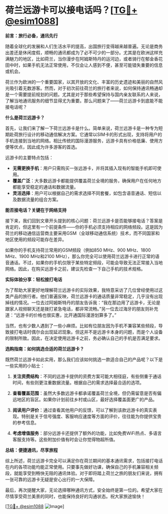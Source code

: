 # 荷兰远游卡可以接电话吗？[[TG💪+ @esim1088](https://t.me/s/esim1088)]

**前言：旅行必备，通讯先行**

随着全球化的发展和人们生活水平的提高，出国旅行变得越来越普遍。无论是商务出差还是休闲度假，顺畅的通讯都成为了必不可少的一部分。尤其是在欧洲这样充满魅力的地区，比如荷兰，当你漫步在阿姆斯特丹的运河边，或者骑行在郁金香花田中时，如果手机无法正常使用，不仅会让人感到不便，甚至可能错失重要的信息或机会。

荷兰作为欧洲的一个重要国家，以其开放的文化、丰富的历史遗迹和美丽的自然风光吸引着无数游客。然而，对于初次前往荷兰的旅行者来说，如何保持通讯畅通却是一个需要提前规划的问题。尤其是对于那些希望保持与国内亲友联系的人来说，了解当地通讯服务的细节显得尤为重要。那么问题来了——荷兰远游卡到底能不能接电话呢？

**什么是荷兰远游卡？**

首先，让我们来了解一下荷兰远游卡是什么。简单来说，荷兰远游卡是一种专为短期赴荷旅行设计的移动通信解决方案。它通常以SIM卡的形式出现，支持将用户的手机连接到当地的网络。相比传统的国际漫游服务，远游卡具有价格低廉、使用方便等优点，因此成为许多游客的首选。

远游卡的主要特点包括：

- **无需更换手机**：用户只需购买一张远游卡，并将其插入现有的智能手机即可使用。
- **覆盖广泛**：大多数远游卡都能提供覆盖荷兰全境的服务，确保用户在任何地方都能享受稳定的通话和数据流量。
- **灵活选择**：用户可以根据自己的需求选择不同套餐，如包含语音通话、短信以及数据流量的组合方案。

**能否接电话？关键在于网络支持**

接下来，我们回到文章开头提到的核心问题：荷兰远游卡是否能够接电话？答案是肯定的，但这里有一个前提条件——你的手机必须支持相应的网络频段。这是因为荷兰的移动通信运营商主要采用GSM（全球移动通信系统）技术，而不同国家和地区使用的频段可能存在差异。

如果你的手机支持荷兰常用的GSM频段（例如850 MHz、900 MHz、1800 MHz、1900 MHz和2100 MHz），那么你完全可以使用荷兰远游卡进行正常的语音通话。不过，如果你的手机仅限于某些特定频段，可能会导致无法正常接入当地网络。因此，在购买远游卡之前，建议先检查一下自己手机的技术规格。

**实际体验分享：轻松接打电话**

为了帮助大家更好地理解荷兰远游卡的实际效果，我特意采访了几位曾经使用过这类产品的旅行者。他们普遍反映，荷兰远游卡的通话质量非常稳定，几乎没有出现掉线的情况。一位去过阿姆斯特丹的朋友告诉我：“我在那边用了远游卡，无论是跟家人视频聊天还是拨打紧急电话，都非常流畅。”另一位去过海牙的朋友则补充道：“远游卡的价格也很实惠，比开通国际漫游划算多了。”

当然，也有少数人遇到了一些小麻烦。比如有位朋友因为手机不兼容某些频段，导致接打电话时偶尔会出现延迟现象。但这并不是远游卡本身的问题，而是个人设备的限制所致。因此，在决定使用远游卡之前，务必确认自己的手机是否满足要求。

**选购指南：如何挑选合适的荷兰远游卡？**

既然荷兰远游卡如此实用，那么我们应该如何挑选一款适合自己的产品呢？以下是一些实用的小贴士：

1. **关注资费结构**：不同的远游卡提供的资费方案可能大相径庭，有些侧重于通话时间，有些则更注重数据流量。根据自己的需求选择最合适的选项。
   
2. **查看覆盖范围**：虽然大多数远游卡都承诺覆盖荷兰全境，但仍需留意是否有偏远地区的盲区。如果你计划前往乡村或山区，最好选择覆盖面更广的产品。

3. **阅读用户评价**：通过查看其他用户的反馈，可以了解到该款远游卡的真实表现。特别是关于信号强度、客服响应速度等方面的评价，往往能为你提供宝贵的参考信息。

4. **考虑增值服务**：部分远游卡还提供了额外的功能，比如免费WiFi热点、多语言客服支持等。这些附加价值有时会让你觉得物超所值。

**总结：便捷通讯，尽享旅程**

综上所述，荷兰远游卡完全可以满足你在荷兰期间的基本通讯需求，包括接打电话在内的各项功能均能正常使用。只要事先做好功课，确保自己的手机兼容相关频段，就能享受到畅快无阻的通讯体验。对于即将踏上荷兰之旅的朋友们来说，拥有一张可靠的远游卡无疑是安心出行的一大保障。

最后，再次提醒大家，无论选择哪种通讯方式，安全始终是第一位的。希望大家在尽情享受荷兰美景的同时，也能保持良好的沟通状态。祝大家旅途愉快！

[[TG💪+ @esim1088](https://t.me/s/esim1088) ![Image](https://i.postimg.cc/4NQfJmqS/Snipaste-2025-05-13-00-14-12.png)]